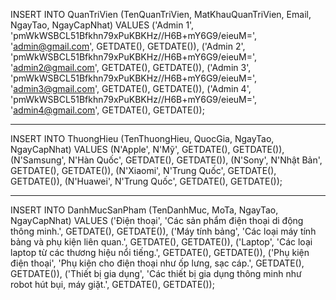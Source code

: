 INSERT INTO QuanTriVien (TenQuanTriVien, MatKhauQuanTriVien, Email, NgayTao, NgayCapNhat)
VALUES 
('Admin 1', 'pmWkWSBCL51Bfkhn79xPuKBKHz//H6B+mY6G9/eieuM=', 'admin@gmail.com', GETDATE(), GETDATE()),
('Admin 2', 'pmWkWSBCL51Bfkhn79xPuKBKHz//H6B+mY6G9/eieuM=', 'admin2@gmail.com', GETDATE(), GETDATE()),
('Admin 3', 'pmWkWSBCL51Bfkhn79xPuKBKHz//H6B+mY6G9/eieuM=', 'admin3@gmail.com', GETDATE(), GETDATE()),
('Admin 4', 'pmWkWSBCL51Bfkhn79xPuKBKHz//H6B+mY6G9/eieuM=', 'admin4@gmail.com', GETDATE(), GETDATE());

------------------------------------------

INSERT INTO ThuongHieu (TenThuongHieu, QuocGia, NgayTao, NgayCapNhat)
VALUES 
(N'Apple', N'Mỹ', GETDATE(), GETDATE()),
(N'Samsung', N'Hàn Quốc', GETDATE(), GETDATE()),
(N'Sony', N'Nhật Bản', GETDATE(), GETDATE()),
(N'Xiaomi', N'Trung Quốc', GETDATE(), GETDATE()),
(N'Huawei', N'Trung Quốc', GETDATE(), GETDATE());

--------------------------------------------

INSERT INTO DanhMucSanPham (TenDanhMuc, MoTa, NgayTao, NgayCapNhat)
VALUES 
('Điện thoại', 'Các sản phẩm điện thoại di động thông minh.', GETDATE(), GETDATE()),
('Máy tính bảng', 'Các loại máy tính bảng và phụ kiện liên quan.', GETDATE(), GETDATE()),
('Laptop', 'Các loại laptop từ các thương hiệu nổi tiếng.', GETDATE(), GETDATE()),
('Phụ kiện điện thoại', 'Phụ kiện cho điện thoại như ốp lưng, sạc cáp.', GETDATE(), GETDATE()),
('Thiết bị gia dụng', 'Các thiết bị gia dụng thông minh như robot hút bụi, máy giặt.', GETDATE(), GETDATE());
